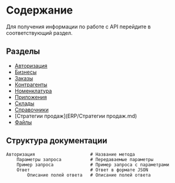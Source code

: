 # Содержание

Для получения информации по работе с API перейдите в соответствующий раздел.

## Разделы

* [Авторизация](ERP/Авторизация.md)
* [Бизнесы](ERP/Бизнесы.md)
* [Заказы](ERP/Заказы.md)
* [Контрагенты](ERP/Контрагенты.md)
* [Номенклатура](ERP/Номенклатура.md)
* [Приложения](ERP/Приложения.md)
* [Склады](ERP/Склады.md)
* [Справочники](ERP/Справочники.md)
* [Стратегии продаж](ERP/Стратегии продаж.md)
* [Файлы](ERP/Файлы.md)

## Структура документации

    Авторизация                     # Название метода
        Параметры запроса           # Передаваемые параметры
        Пример запроса              # Пример запроса с параметрами
        Ответ                       # Ответ в формате JSON
            Описание полей ответа   # Описание полей ответа

